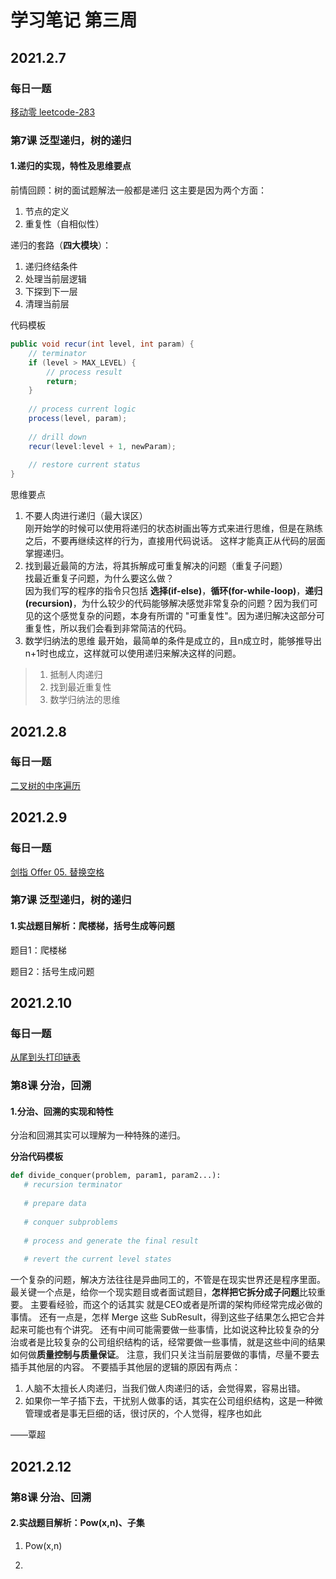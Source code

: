 # 学习笔记 第三周
## 2021.2.7
### 每日一题
[移动零 leetcode-283](https://leetcode-cn.com/problems/move-zeroes/)

### 第7课 泛型递归，树的递归
#### 1.递归的实现，特性及思维要点
前情回顾：树的面试题解法一般都是递归
这主要是因为两个方面：
1. 节点的定义
2. 重复性（自相似性）

递归的套路（**四大模块**）：
1. 递归终结条件
2. 处理当前层逻辑
3. 下探到下一层
4. 清理当前层
   
代码模板
```Java
public void recur(int level, int param) {
    // terminator
    if (level > MAX_LEVEL) {
        // process result
        return;
    }
    
    // process current logic
    process(level, param);
    
    // drill down
    recur(level:level + 1, newParam);
    
    // restore current status
}
```
思维要点
1. 不要人肉进行递归（最大误区）  
刚开始学的时候可以使用将递归的状态树画出等方式来进行思维，但是在熟练之后，不要再继续这样的行为，直接用代码说话。
这样才能真正从代码的层面掌握递归。
2. 找到最近最简的方法，将其拆解成可重复解决的问题（重复子问题）  
找最近重复子问题，为什么要这么做？  
因为我们写的程序的指令只包括 **选择(if-else)**，**循环(for-while-loop)**，**递归(recursion)**，为什么较少的代码能够解决感觉非常复杂的问题？因为我们可见的这个感觉复杂的问题，本身有所谓的
   "可重复性"。因为递归解决这部分可重复性，所以我们会看到非常简洁的代码。
3. 数学归纳法的思维
最开始，最简单的条件是成立的，且n成立时，能够推导出n+1时也成立，这样就可以使用递归来解决这样的问题。
> 1. 抵制人肉递归
> 2. 找到最近重复性
> 3. 数学归纳法的思维

## 2021.2.8
### 每日一题
[二叉树的中序遍历](https://leetcode-cn.com/problems/binary-tree-inorder-traversal/)

## 2021.2.9
### 每日一题
[剑指 Offer 05. 替换空格](https://leetcode-cn.com/problems/ti-huan-kong-ge-lcof/)

### 第7课 泛型递归，树的递归
#### 1.实战题目解析：爬楼梯，括号生成等问题
题目1：爬楼梯

题目2：括号生成问题

## 2021.2.10
### 每日一题
[从尾到头打印链表](https://leetcode-cn.com/problems/cong-wei-dao-tou-da-yin-lian-biao-lcof/)

### 第8课 分治，回溯
#### 1.分治、回溯的实现和特性
分治和回溯其实可以理解为一种特殊的递归。

**分治代码模板**
```Python
def divide_conquer(problem, param1, param2...):
   # recursion terminator
   
   # prepare data
   
   # conquer subproblems
   
   # process and generate the final result
   
   # revert the current level states
```
一个复杂的问题，解决方法往往是异曲同工的，不管是在现实世界还是程序里面。
最关键一个点是，给你一个现实题目或者面试题目，**怎样把它拆分成子问题**比较重要。 主要看经验，而这个的话其实
就是CEO或者是所谓的架构师经常完成必做的事情。
还有一点是，怎样 Merge 这些 SubResult，得到这些子结果怎么把它合并起来可能也有个讲究。
还有中间可能需要做一些事情，比如说这种比较复杂的分治或者是比较复杂的公司组织结构的话，经常要做一些事情，就是这些中间的结果
如何做**质量控制与质量保证**。
注意，我们只关注当前层要做的事情，尽量不要去插手其他层的内容。
不要插手其他层的逻辑的原因有两点：
1. 人脑不太擅长人肉递归，当我们做人肉递归的话，会觉得累，容易出错。
2. 如果你一竿子插下去，干扰别人做事的话，其实在公司组织结构，这是一种微管理或者是事无巨细的话，很讨厌的，个人觉得，程序也如此
   
——覃超

## 2021.2.12

### 第8课 分治、回溯
#### 2.实战题目解析：Pow(x,n)、子集
1. Pow(x,n)

2. 